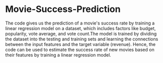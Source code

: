# Movie-Success-Prediction
The code gives us the prediction of a movie's success rate by training a linear regression model on a dataset, which includes factors like budget, popularity, vote average, and vote count.The model is trained by dividing the dataset into the testing and training sets and learning the connections between the input features and the target variable (revenue). Hence, the code can be used to estimate the success rate of new movies based on their features by training a linear regression model.
